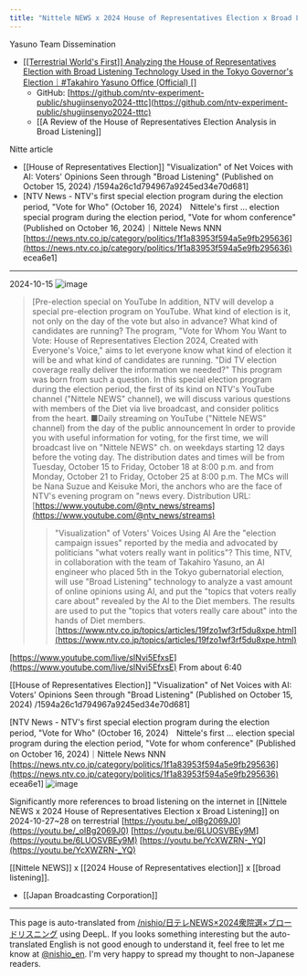 ```yaml
---
title: "Nittele NEWS x 2024 House of Representatives Election x Broad Listening"
---
```


Yasuno Team Dissemination
- [[[Terrestrial World's First]] Analyzing the House of Representatives Election with Broad Listening Technology Used in the Tokyo Governor's Election｜#Takahiro Yasuno Office (Official) []](https://note.com/annotakahiro24/n/ndd21a8ba3eec?sub_rt=share_pb)
    - GitHub: [https://github.com/ntv-experiment-public/shugiinsenyo2024-tttc](https://github.com/ntv-experiment-public/shugiinsenyo2024-tttc)
    - [[A Review of the House of Representatives Election Analysis in Broad Listening]]

Nitte article
- [[House of Representatives Election]] "Visualization" of Net Voices with AI: Voters' Opinions Seen through "Broad Listening" (Published on October 15, 2024) /1594a26c1d794967a9245ed34e70d681]
- [NTV News - NTV's first special election program during the election period, "Vote for Who" (October 16, 2024)　Nittele's first ... election special program during the election period, "Vote for whom conference" (Published on October 16, 2024)｜Nittele News NNN [https://news.ntv.co.jp/category/politics/1f1a83953f594a5e9fb295636](https://news.ntv.co.jp/category/politics/1f1a83953f594a5e9fb295636) ecea6e1]




----
2024-10-15
![image](https://gyazo.com/3006c50ae700a3e128581178e1262963/thumb/1000)

> [Pre-election special on YouTube
>  In addition, NTV will develop a special pre-election program on YouTube. What kind of election is it, not only on the day of the vote but also in advance? What kind of candidates are running? The program, "Vote for Whom You Want to Vote: House of Representatives Election 2024, Created with Everyone's Voice," aims to let everyone know what kind of election it will be and what kind of candidates are running.
>  "Did TV election coverage really deliver the information we needed?" This program was born from such a question. In this special election program during the election period, the first of its kind on NTV's YouTube channel ("Nittele NEWS" channel), we will discuss various questions with members of the Diet via live broadcast, and consider politics from the heart.
>  ■Daily streaming on YouTube ("Nittele NEWS" channel) from the day of the public announcement
>  In order to provide you with useful information for voting, for the first time, we will broadcast live on "Nittele NEWS" ch. on weekdays starting 12 days before the voting day. The distribution dates and times will be from Tuesday, October 15 to Friday, October 18 at 8:00 p.m. and from Monday, October 21 to Friday, October 25 at 8:00 p.m. The MCs will be Nana Suzue and Keisuke Mori, the anchors who are the face of NTV's evening program on "news every.
>  Distribution URL: [https://www.youtube.com/@ntv_news/streams](https://www.youtube.com/@ntv_news/streams)
>  > "Visualization" of Voters' Voices Using AI
>  Are the "election campaign issues" reported by the media and advocated by politicians "what voters really want in politics"? This time, NTV, in collaboration with the team of Takahiro Yasuno, an AI engineer who placed 5th in the Tokyo gubernatorial election, will use "Broad Listening" technology to analyze a vast amount of online opinions using AI, and put the "topics that voters really care about" revealed by the AI to the Diet members. The results are used to put the "topics that voters really care about" into the hands of Diet members.
[https://www.ntv.co.jp/topics/articles/19fzo1wf3rf5du8xpe.html](https://www.ntv.co.jp/topics/articles/19fzo1wf3rf5du8xpe.html)

[https://www.youtube.com/live/sINvi5EfxsE](https://www.youtube.com/live/sINvi5EfxsE)
From about 6:40

[[House of Representatives Election]] "Visualization" of Net Voices with AI: Voters' Opinions Seen through "Broad Listening" (Published on October 15, 2024) /1594a26c1d794967a9245ed34e70d681]




[NTV News - NTV's first special election program during the election period, "Vote for Who" (October 16, 2024)　Nittele's first ... election special program during the election period, "Vote for whom conference" (Published on October 16, 2024)｜Nittele News NNN [https://news.ntv.co.jp/category/politics/1f1a83953f594a5e9fb295636](https://news.ntv.co.jp/category/politics/1f1a83953f594a5e9fb295636) ecea6e1]
![image](https://gyazo.com/96464636266a7108f8dba84dea47f78e/thumb/1000)

Significantly more references to broad listening on the internet in [[Nittele NEWS x 2024 House of Representatives Election x Broad Listening]] on 2024-10-27~28 on terrestrial
[https://youtu.be/_oIBg2069J0](https://youtu.be/_oIBg2069J0)
[https://youtu.be/6LUOSVBEy9M](https://youtu.be/6LUOSVBEy9M)
[https://youtu.be/YcXWZRN-_YQ](https://youtu.be/YcXWZRN-_YQ)




[[Nittele NEWS]] x [[2024 House of Representatives election]] x [[broad listening]].
- [[Japan Broadcasting Corporation]]

---
This page is auto-translated from [/nishio/日テレNEWS×2024衆院選×ブロードリスニング](https://scrapbox.io/nishio/日テレNEWS×2024衆院選×ブロードリスニング) using DeepL. If you looks something interesting but the auto-translated English is not good enough to understand it, feel free to let me know at [@nishio_en](https://twitter.com/nishio_en). I'm very happy to spread my thought to non-Japanese readers.
